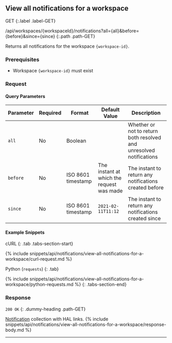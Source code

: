 ## View all notifications for a workspace

GET
{:.label .label-GET}

/api/workspaces/{workspaceId}/notifications?all={all}&before={before}&since={since}
{:.path .path-GET}

Returns all notifications for the workspace `{workspace-id}`.

### Prerequisites
- Workspace `{workspace-id}` must exist

### Request
#### Query Parameters

Parameter | Required | Format | Default Value | Description
--------- | -------- | ------ | ------------- | -----------
`all` | No | Boolean | | Whether or not to return both resolved and unresolved notifications
`before` | No | ISO 8601 timestamp | The instant at which the request was made | The instant to return any notifications created before
`since` | No | ISO 8601 timestamp | `2021-02-11T11:12` | The instant to return any notifications created since

#### Example Snippets
cURL
{: .tab .tabs-section-start}

{% include snippets/api/notifications/view-all-notifications-for-a-workspace/curl-request.md %}

Python (`requests`)
{: .tab}

{% include snippets/api/notifications/view-all-notifications-for-a-workspace/python-requests.md %}
{: .tabs-section-end}

### Response
`200 OK`
{: .dummy-heading .path-GET}

[Notification](#notification) collection with HAL links.
{% include snippets/api/notifications/view-all-notifications-for-a-workspace/response-body.md %}

---
